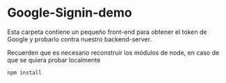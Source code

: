 # Google-Signin-demo

Esta carpeta contiene un pequeño front-end para obtener el token de Google y probarlo contra nuestro backend-server.

Recuerden que es necesario reconstruir los módulos de node, en caso de que se quiera probar localmente

```
npm install
``` 